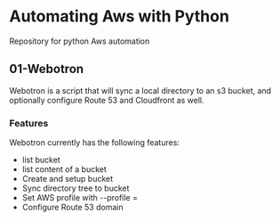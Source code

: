 # Automating Aws with Python
Repository for python Aws automation

## 01-Webotron

Webotron is a script that will sync a local directory to an s3 bucket, and optionally configure Route 53 and Cloudfront as well.

### Features

Webotron currently has the following features:

- list bucket
- list content of a bucket
- Create and setup bucket
- Sync directory tree to bucket
- Set AWS profile with --profile = <profilename>
- Configure Route 53 domain
